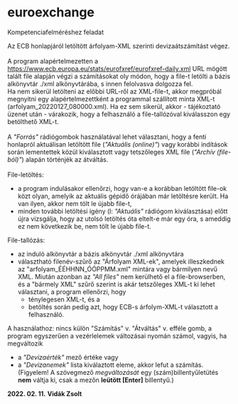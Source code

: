 # euroexchange
Kompetenciafelméréshez feladat

Az ECB honlapjáról letöltött árfolyam-XML szerinti devizaátszámítást végez.<br><br>
A program alapértelmezetten a https://www.ecb.europa.eu/stats/eurofxref/eurofxref-daily.xml 
URL mögött talált file alapján végzi a számításokat oly módon, hogy a file-t letölti 
a bázis alkönyvtár ./xml alkönyvtárába, s innen felolvasva dolgozza fel.<br>
Ha nem sikerül letölteni az előbbi URL-ről az XML-file-t, akkor megpróbál megnyitni 
egy alapértelmezettként a programmal szállított minta XML-t (arfolyam_20220127_080000.xml). 
Ha ez sem sikerül, akkor - tájékoztató üzenet után - várakozik, hogy a felhasználó a file-tallózóval kiválasszon egy betölthető XML-t.<br><br>
A <i>"Forrás"</i> rádiógombok használatával lehet választani, hogy a fenti honlapról aktuálisan letöltött file (<i>"Aktuális (online)"</i>) vagy korábbi indítások során lementettek közül kiválasztott vagy tetszőleges XML file (<i>"Archív (file-ból)"</i>) alapán történjék az átváltás.<br><br>
File-letöltés:<br>
 - a program indulásakor ellenőrzi, hogy van-e a korábban letöltött file-ok közt 
olyan, amelyik az aktuális gépidő órájában már letöltésre került. Ha van ilyen, akkor nem tölt le újabb file-t,
- minden további letöltési igény (l: <i>"Aktuális"</i> rádiógom kiválasztása) előtt újra vizsgálja, hogy az utolsó letöltés óta eltelt-e már egy óra, s ameddig ez nem következik be, nem tölt le újabb file-t.<br>

File-tallózás:<br>
 - az induló alkönyvtár a bázis alkönyvtár ./xml alkönyvtára<br>
 - választható filenév-szűrő az "Árfolyam XML-ek", amelyek illeszkednek az "arfolyam_ÉÉHHNN_ÓÓPPMM.xml" mintára vagy bármilyen nevű XML. Miután azonban az <i>"All files"</i> nem kerülhető el a file-browserben, és a "bármely XML" szűrő szerint is akár tetszőleges XML-t ki lehet választani, a program ellenőrzi, hogy
   - ténylegesen XML-t, és a
   - betöltés során pedig azt, hogy ECB-s árfolym-XML-t 
választott a felhasználó.<br>

A használathoz: nincs külön "Számítás" v. "Átváltás" v. efféle gomb, a program egyszerűen a vezérlelemek változásai nyomán számol, vagyis, ha megváltozik
- a <i>"Devizaérték"</i> mező értéke vagy
- a <i>"Devizanemek"</i> lista kiválaztott eleme,
akkor lefut a számítás. (Figyelem! A szövegmező <i>megváltozását</i> egy (szám)billentyűletütés <b>nem</b> váltja ki, csak a mezőn <b>leütött [Enter]</b> billentyű.)


<b>2022. 02. 11.</b> <b>Vidák Zsolt</b>
